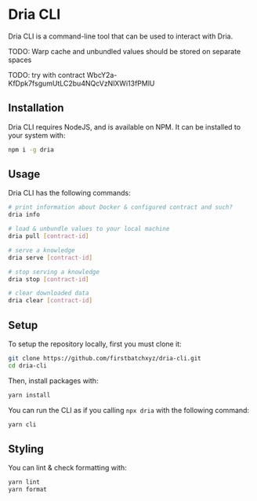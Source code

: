 # Dria CLI

Dria CLI is a command-line tool that can be used to interact with Dria.

TODO: Warp cache and unbundled values should be stored on separate spaces

TODO: try with contract WbcY2a-KfDpk7fsgumUtLC2bu4NQcVzNlXWi13fPMlU

## Installation

Dria CLI requires NodeJS, and is available on NPM. It can be installed to your system with:

```sh
npm i -g dria
```

## Usage

Dria CLI has the following commands:

```sh
# print information about Docker & configured contract and such?
dria info

# load & unbundle values to your local machine
dria pull [contract-id]

# serve a knowledge
dria serve [contract-id]

# stop serving a knowledge
dria stop [contract-id]

# clear downloaded data
dria clear [contract-id]
```

## Setup

To setup the repository locally, first you must clone it:

```sh
git clone https://github.com/firstbatchxyz/dria-cli.git
cd dria-cli
```

Then, install packages with:

```sh
yarn install
```

You can run the CLI as if you calling `npx dria` with the following command:

```sh
yarn cli
```

## Styling

You can lint & check formatting with:

```sh
yarn lint
yarn format
```
